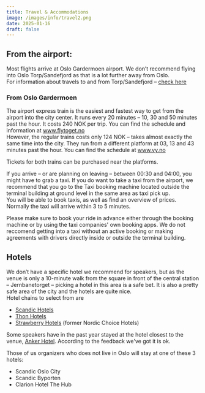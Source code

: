 ```yaml
---
title: Travel & Accommodations
image: /images/info/travel2.png
date: 2025-01-16
draft: false
---
```

## From the airport:
Most flights arrive at Oslo Gardermoen airport. We don’t recommend flying into Oslo Torp/Sandefjord as that is a lot further away from Oslo.  
For information about travels to and from Torp/Sandefjord – <a href="https://www.torp.no/en/frontpage/?lang=en_GB" target="_blank">check here</a>
### From Oslo Gardermoen
The airport express train is the easiest and fastest way to get from the airport into the city center. It runs every 20 minutes – 10, 30 and 50 minutes past the hour. It costs 240 NOK per trip. You can find the schedule and information at <a href="https://flytoget.no/reiseinformasjon/praktisk-informasjon/tog-fra-gardermoen-til-oslo/" target="_blank">www.flytoget.no</a>  
However, the regular trains costs only 124 NOK – takes almost exactly the same time into the city. They run from a different platform at 03, 13 and 43 minutes past the hour. You can find the schedule at <a href="www.vy.no" target="_blank">www.vy.no</a>

Tickets for both trains can be purchased near the platforms.

If you arrive – or are planning on leaving – between 00:30 and 04:00, you might have to grab a taxi. If you do want to take a taxi from the airport, we recommend that you go to the Taxi booking machine located outside the terminal building at ground level in the same area as taxi pick up.  
You will be able to book taxis, as well as find an overview of prices. Normally the taxi will arrive within 3 to 5 minutes.

Please make sure to book your ride in advance either through the booking machine or by using the taxi companies' own booking apps. We do not reccomend getting into a taxi without an active booking or making agreements with drivers directly inside or outside the terminal building.
## Hotels
We don’t have a specific hotel we recommend for speakers, but as the venue is only a 10-minute walk from the square in front of the central station – Jernbanetorget – picking a hotel in this area is a safe bet. It is also a pretty safe area of the city and the hotels are quite nice.  
Hotel chains to select from are 
* <a href="https://www.scandichotels.com/" target="_blank">Scandic Hotels</a>
* <a href="www.thonhotels.com" target="_blank">Thon Hotels</a>
* <a href="https://www.strawberryhotels.com/" target="_blank">Strawberry Hotels</a> (former Nordic Choice Hotels)

Some speakers have in the past year stayed at the hotel closest to the venue, <a href="https://anker-hotel.no/" target="_blank">Anker Hotel</a>. According to the feedback we've got it is ok.

Those of us organizers who does not live in Oslo will stay at one of these 3 hotels:
* Scandic Oslo City
* Scandic Byporten
* Clarion Hotel The Hub